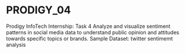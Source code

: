 # PRODIGY_04
Prodigy InfoTech Internship: Task 4
Analyze and visualize sentiment patterns in social media data to understand public opinion and attitudes towards specific topics or brands.
Sample Dataset: twitter sentimemt analysis
